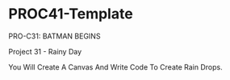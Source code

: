 # PROC41-Template

PRO-C31: BATMAN BEGINS

Project 31 - Rainy Day

You Will Create A Canvas And Write Code To Create Rain Drops.